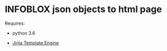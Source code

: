# INFOBLOX json objects to html page

Requires:

* python 3.6

* [Jinja Template Engine](https://github.com/pallets/jinja)
